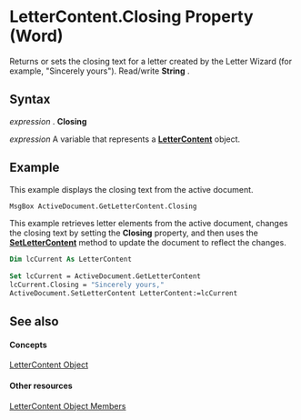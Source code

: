 
# LetterContent.Closing Property (Word)

Returns or sets the closing text for a letter created by the Letter Wizard (for example, "Sincerely yours"). Read/write  **String** .


## Syntax

 _expression_ . **Closing**

 _expression_ A variable that represents a **[LetterContent](62a4e17a-6598-c904-f27d-817c19c04981.md)** object.


## Example

This example displays the closing text from the active document.


```vb
MsgBox ActiveDocument.GetLetterContent.Closing
```

This example retrieves letter elements from the active document, changes the closing text by setting the  **Closing** property, and then uses the **[SetLetterContent](8c9b2f6e-34a7-41a3-761d-c1a5da141aba.md)** method to update the document to reflect the changes.




```vb
Dim lcCurrent As LetterContent 
 
Set lcCurrent = ActiveDocument.GetLetterContent 
lcCurrent.Closing = "Sincerely yours," 
ActiveDocument.SetLetterContent LetterContent:=lcCurrent
```


## See also


#### Concepts


[LetterContent Object](62a4e17a-6598-c904-f27d-817c19c04981.md)
#### Other resources


[LetterContent Object Members](614f0a71-9722-0847-5b5f-fd6b0a85bd2f.md)
